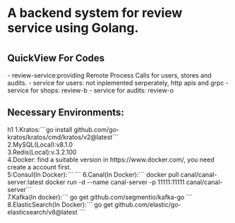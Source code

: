 <h1>A backend system for review service using Golang.<h1>
<h2>QuickView For Codes</h2>
- review-service:providing Remote Process Calls for users, stores and audits.
- service for users: not inplemented serperately, http apis and grpc
- service for shops: review-b
- service for audits: review-o
<h2>Necessary Environments:</h2>h1
1.Kratos:```go install github.com/go-kratos/kratos/cmd/kratos/v2@latest```<br>
2.MySQL(Local):v8.1.0<br>
3.Redis(Local):v.3.2.100<br>
4.Docker: find a suitable version in https://www.docker.com/, you need create a account first.<br>
5:Consul(In Docker):``` ```
6.Canal(In Docker):```
  docker pull canal/canal-server:latest
  docker run -d --name canal-server -p 11111:11111 canal/canal-server```<br>
7.Kafka(In docker):```
  go get github.com/segmentio/kafka-go
```<br>
8.ElasticSearch(In Docker):```
  go get github.com/elastic/go-elasticsearch/v8@latest
  ```<br>
